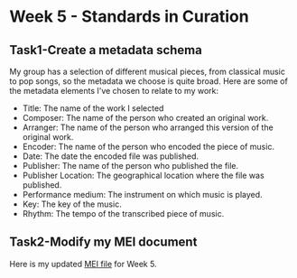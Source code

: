 # Week 5 - Standards in Curation
## Task1-Create a metadata schema
My group has a selection of different musical pieces, from classical music to pop songs, so the metadata we choose is quite broad. Here are some of the metadata elements I've chosen to relate to my work:

- Title: The name of the work I selected
- Composer: The name of the person who created an original work.
- Arranger: The name of the person who arranged this version of the original work.
- Encoder: The name of the person who encoded the piece of music.
- Date: The date the encoded file was published.
- Publisher: The name of the person who published the file.
- Publisher Location: The geographical location where the file was published.
- Performance medium: The instrument on which music is played.
- Key: The key of the music.
- Rhythm: The tempo of the transcribed piece of music.

## Task2-Modify my MEI document
Here is my updated [MEI file](../../data/Blank_Space_Taylor_Swift_Week5.mei) for Week 5.
